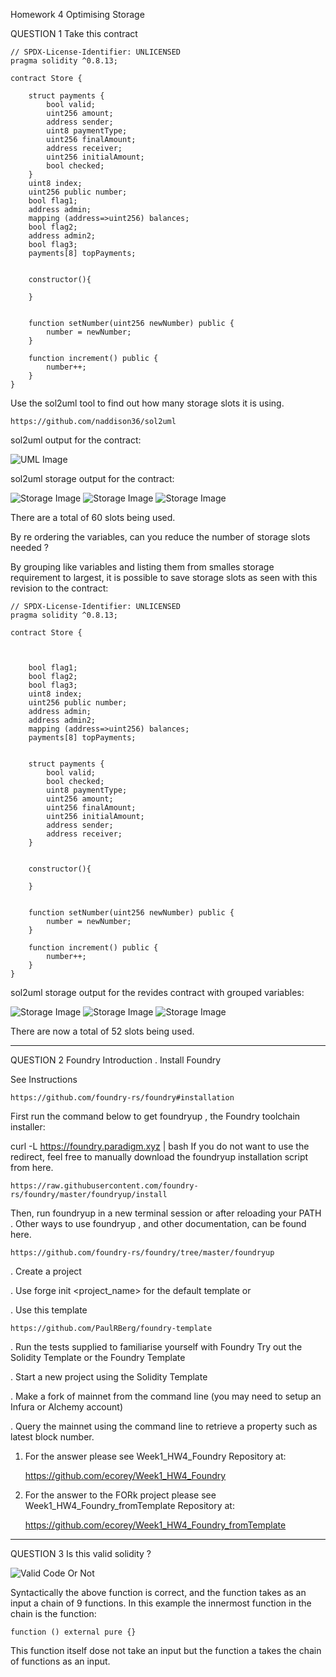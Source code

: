 Homework 4
Optimising Storage

QUESTION 1
Take this contract

    // SPDX-License-Identifier: UNLICENSED
    pragma solidity ^0.8.13;

    contract Store {

        struct payments {
            bool valid;
            uint256 amount;
            address sender;
            uint8 paymentType;
            uint256 finalAmount;
            address receiver;
            uint256 initialAmount;
            bool checked;
        }
        uint8 index;
        uint256 public number;
        bool flag1;
        address admin;
        mapping (address=>uint256) balances;
        bool flag2;
        address admin2;
        bool flag3;
        payments[8] topPayments;


        constructor(){

        }


        function setNumber(uint256 newNumber) public {
            number = newNumber;
        }

        function increment() public {
            number++;
        }
    }

Use the sol2uml tool to find out how many storage slots it is
using.

    https://github.com/naddison36/sol2uml

sol2uml output for the contract:

![UML Image](./uml.JPG)

sol2uml storage output for the contract:

![Storage Image](./storage1.JPG)
![Storage Image](./storage2.JPG)
![Storage Image](./storage3.JPG)

There are a total of 60 slots being used.

By re ordering the variables, can you reduce the number of
storage slots needed ?

By grouping like variables and listing them from smalles storage requirement to largest, it is possible to save storage slots as seen with this revision to the contract:

    // SPDX-License-Identifier: UNLICENSED
    pragma solidity ^0.8.13;

    contract Store {



        bool flag1;
        bool flag2;
        bool flag3;
        uint8 index;
        uint256 public number;
        address admin;
        address admin2;
        mapping (address=>uint256) balances;
        payments[8] topPayments;


        struct payments {
            bool valid;
            bool checked;
            uint8 paymentType;
            uint256 amount;
            uint256 finalAmount;
            uint256 initialAmount;
            address sender;
            address receiver;
        }


        constructor(){

        }


        function setNumber(uint256 newNumber) public {
            number = newNumber;
        }

        function increment() public {
            number++;
        }
    }

sol2uml storage output for the revides contract with grouped variables:

![Storage Image](./storage4.JPG)
![Storage Image](./storage5.JPG)
![Storage Image](./storage6.JPG)

There are now a total of 52 slots being used.

---

QUESTION 2
Foundry Introduction
. Install Foundry

See Instructions

    https://github.com/foundry-rs/foundry#installation

First run the command below to get foundryup , the
Foundry toolchain installer:

curl -L https://foundry.paradigm.xyz | bash
If you do not want to use the redirect, feel free to
manually download the foundryup installation script
from here.

    https://raw.githubusercontent.com/foundry-rs/foundry/master/foundryup/install

Then, run foundryup in a new terminal session or after
reloading your PATH .
Other ways to use foundryup , and other documentation,
can be found here.

    https://github.com/foundry-rs/foundry/tree/master/foundryup

. Create a project

. Use forge init <project_name> for the default
template or

. Use this template

    https://github.com/PaulRBerg/foundry-template

. Run the tests supplied to familiarise yourself with
Foundry
Try out the Solidity Template or the Foundry Template

. Start a new project using the Solidity Template

. Make a fork of mainnet from the command line (you may
need to setup an Infura or Alchemy account)

. Query the mainnet using the command line to retrieve a
property such as latest block number.

1. For the answer please see Week1_HW4_Foundry Repository at:

   https://github.com/ecorey/Week1_HW4_Foundry

2. For the answer to the FORk project please see Week1_HW4_Foundry_fromTemplate Repository at:

   https://github.com/ecorey/Week1_HW4_Foundry_fromTemplate

---

QUESTION 3
Is this valid solidity ?

![Valid Code Or Not](./image.JPG)

Syntactically the above function is correct, and the function takes as an input a chain of 9 functions. In this example the innermost function in the chain is the function:

    function () external pure {}

This function itself dose not take an input but the function a takes the chain of functions as an input.

